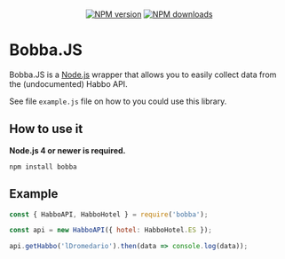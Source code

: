 <div align="center">
  <br />
  <p>
    <a href="https://www.npmjs.com/package/bobba"><img src="https://img.shields.io/npm/v/bobba.svg?maxAge=3600" alt="NPM version" /></a>
    <a href="https://www.npmjs.com/package/bobba"><img src="https://img.shields.io/npm/dt/bobba.svg?maxAge=3600" alt="NPM downloads" /></a>
  </p>
</div>

# Bobba.JS

Bobba.JS is a [Node.js](https://nodejs.org) wrapper that allows you to easily collect data from the (undocumented) Habbo API.

See file `example.js` file on how to you could use this library.

## How to use it

**Node.js 4 or newer is required.**

```sh-session
npm install bobba
```

## Example

```js
const { HabboAPI, HabboHotel } = require('bobba');

const api = new HabboAPI({ hotel: HabboHotel.ES });

api.getHabbo('lDromedario').then(data => console.log(data));
```
